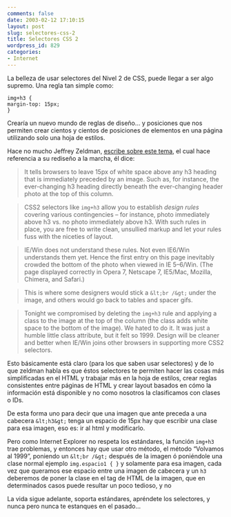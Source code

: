 ```yaml
---
comments: false
date: 2003-02-12 17:10:15
layout: post
slug: selectores-css-2
title: Selectores CSS 2
wordpress_id: 829
categories:
- Internet
---
```


La belleza de usar selectores del Nivel 2 de CSS, puede llegar a ser algo supremo. Una regla tan simple como:




    
    img+h3 {
    margin-top: 15px;
    }
    





Crearía un nuevo mundo de reglas de diseño… y posiciones que nos permiten crear cientos y cientos de posiciones de elementos en una página utilizando solo una hoja de estilos.





Hace no mucho Jeffrey Zeldman, [escribe sobre este tema](http://www.zeldman.com/daily/0203a.shtml), el cual hace referencia a su rediseño a la marcha, él dice:





> It tells browsers to leave 15px of white space above any h3 heading that is immediately preceded by an image. Such as, for instance, the ever-changing h3 heading directly beneath the ever-changing header photo at the top of this column.
> 
> 


> 
> CSS2 selectors like `img+h3` allow you to establish _design rules_ covering various contingencies – for instance, photo immediately above h3 vs. no photo immediately above h3. With such rules in place, you are free to write clean, unsullied markup and let your rules fuss with the niceties of layout.
> 
> 


> 
> IE/Win does not understand these rules. Not even IE6/Win understands them yet. Hence the first entry on this page inevitably crowded the bottom of the photo when viewed in IE 5–6/Win. (The page displayed correctly in Opera 7, Netscape 7, IE5/Mac, Mozilla, Chimera, and Safari.)
> 
> 


> 
> This is where some designers would stick a `&lt;br /&gt;` under the image, and others would go back to tables and spacer gifs.
> 
> 


> 
> Tonight we compromised by deleting the `img+h3` rule and applying a class to the image at the top of the column (the class adds white space to the bottom of the image). We hated to do it. It was just a humble little class attribute, but it felt so 1999. Design will be cleaner and better when IE/Win joins other browsers in supporting more CSS2 selectors.





Esto básicamente está claro (para los que saben usar selectores) y de lo que zeldman habla es que éstos selectores te permiten hacer las cosas más simplificadas en el HTML y trabajar más en la hoja de estilos, crear reglas consistentes entre páginas de HTML y crear layout basados en cómo la información está disponible y no como nosotros la clasificamos con clases o IDs.





De esta forma uno para decir que una imagen que ante preceda a una cabecera `&lt;h3&gt;` tenga un espacio de 15px hay que escribir una clase para esa imagen, eso es: ir al html y modificarlo.





Pero como Internet Explorer no respeta los estándares, la función `img+h3` trae problemas, y entonces hay que usar otro método, el método “Volvamos al 1999”, poniendo un `&lt;br /&gt;` después de la imagen ó poniéndole una clase normal ejemplo `img.espacio1 { }` y solamente para esa imagen, cada vez que queramos ese espacio entre una imagen de cabecera y un `h3` deberemos de poner la clase en el tag de HTML de la imagen, que en determinados casos puede resultar un poco tedioso, y no 





La vida sigue adelante, soporta estándares, apréndete los selectores, y nunca pero nunca te estanques en el pasado…




 
